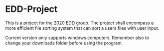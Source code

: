 # EDD-Project
This is a project for the 2020 EDD group.  The project shall encompass a more efficient file sorting system that can sort a users files with user input.


Current version only supports windows computers.  Remember also to change your downloads folder before using the program.
